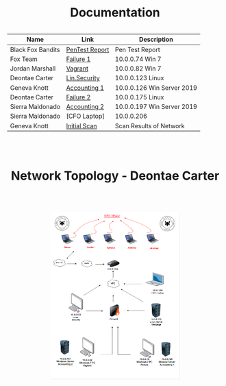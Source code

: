 <!DOCTYPE html>
<html>
<head>
</head>
<body>
    <div align="center">
        <h1>Documentation</h1>
        <table>

| Name        |Link           |Description  |
| ------------- |-------------| -----|
| Black Fox Bandits | [PenTest Report](https://github.com/Black-Fox-Bandits/Doucmentation/blob/main/401d6-Team%232-Pentest%20Report.pdf) | Pen Test Report |
| Fox Team | [Failure 1]() | 10.0.0.74 Win 7 |
| Jordan Marshall | [Vagrant](https://github.com/Black-Fox-Bandits/Doucmentation/blob/main/10.0.0.82%20Win7.pdf) |  10.0.0.82 Win 7 |
| Deontae Carter | [Lin.Security](https://github.com/Black-Fox-Bandits/Doucmentation/blob/main/10.0.0.123Lin.pdf) | 10.0.0.123 Linux |
| Geneva Knott | [Accounting 1](https://github.com/Black-Fox-Bandits/Doucmentation/blob/main/10.0.0.126%20WinServer.pdf) | 10.0.0.126 Win Server 2019 |
| Deontae Carter | [Failure 2]() | 10.0.0.175 Linux |
| Sierra Maldonado | [Accounting 2](https://github.com/Black-Fox-Bandits/Doucmentation/blob/main/10.0.0.197Win%20Server.pdf) | 10.0.0.197 Win Server 2019 |
| Sierra Maldonado | [CFO Laptop] | 10.0.0.206|
| Geneva Knott | [Initial Scan](https://github.com/Black-Fox-Bandits/Doucmentation/blob/main/Initial%20scan%20.pdf) | Scan Results of Network
</br>
</br>

# Network Topology - Deontae Carter
</br>
</br>
<p align="center"> 
<a href="https://github.com/Black-Fox-Bandits/Doucmentation/blob/main/NT.png"><img src="https://github.com/Black-Fox-Bandits/Doucmentation/blob/main/NT.png" width="60%" height="60%"/></a>
<p align="left">
   <br>
  <br>
   <br> 
   <br> 
   <br>
    <br>
     <br> 
     <br>
      <br>
       <br>
        <br>
 <br>

